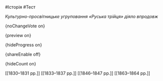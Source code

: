 #Історія #Тест

*Культурно-просвітницьке угруповання «Руська трійця» діяло впродовж*

{noChangeVote on}

{preview on}

{hideProgress on}

{shareEnable off}

{hideCount on}

[[1830–1831 рр.]]
[[1833–1837 рр.]]
[[1846–1847 рр.]]
[[1863–1864 рр.]]
